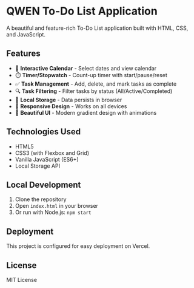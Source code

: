 # QWEN To-Do List Application

A beautiful and feature-rich To-Do List application built with HTML, CSS, and JavaScript.

## Features

- 📅 **Interactive Calendar** - Select dates and view calendar
- ⏱️ **Timer/Stopwatch** - Count-up timer with start/pause/reset
- ✅ **Task Management** - Add, delete, and mark tasks as complete
- 🔍 **Task Filtering** - Filter tasks by status (All/Active/Completed)
- 💾 **Local Storage** - Data persists in browser
- 📱 **Responsive Design** - Works on all devices
- 🎨 **Beautiful UI** - Modern gradient design with animations

## Technologies Used

- HTML5
- CSS3 (with Flexbox and Grid)
- Vanilla JavaScript (ES6+)
- Local Storage API

## Local Development

1. Clone the repository
2. Open `index.html` in your browser
3. Or run with Node.js: `npm start`

## Deployment

This project is configured for easy deployment on Vercel.

## License

MIT License
